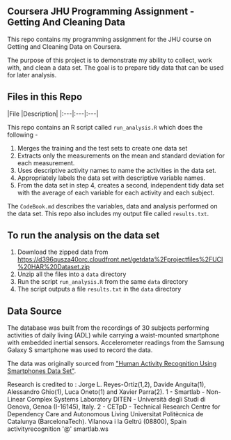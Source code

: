 ## Coursera JHU Programming Assignment - Getting And Cleaning Data
This repo contains my programming assignment for the JHU course on Getting and Cleaning Data on Coursera.

The purpose of this project is to demonstrate my ability to collect, work with, and clean a data set. The goal is to prepare tidy data that can be used for later analysis. 

## Files in this Repo
|File |Description|
|:---|:---|:---|

This repo contains an R script called ``run_analysis.R`` which does the following -
1. Merges the training and the test sets to create one data set
2. Extracts only the measurements on the mean and standard deviation for each measurement.
3. Uses descriptive activity names to name the activities in the data set.
4. Appropriately labels the data set with descriptive variable names.
5. From the data set in step 4, creates a second, independent tidy data set with the average of each variable for each activity and each subject.

The ``CodeBook.md`` describes the variables, data and analysis performed on the data set.  This repo also includes my output file called ``results.txt``.



## To run the analysis on the data set
1. Download the zipped data from https://d396qusza40orc.cloudfront.net/getdata%2Fprojectfiles%2FUCI%20HAR%20Dataset.zip
2. Unzip all the files into a ``data`` directory
3. Run the script ``run_analysis.R`` from the same ``data`` directory
4. The script outputs a file ``results.txt`` in the ``data`` directory



## Data Source
The database was built from the recordings of 30 subjects performing activities of daily living (ADL) while carrying a waist-mounted smartphone with embedded inertial sensors.  Accelerometer readings from the Samsung Galaxy S smartphone was used to record the data.

The data was originally sourced from ["Human Activity Recognition Using Smartphones Data Set"](http://archive.ics.uci.edu/ml/datasets/Human+Activity+Recognition+Using+Smartphones).  

Research is credited to : Jorge L. Reyes-Ortiz(1,2), Davide Anguita(1), Alessandro Ghio(1), Luca Oneto(1) and Xavier Parra(2). 1 - Smartlab - Non-Linear Complex Systems Laboratory DITEN - Università degli Studi di Genova, Genoa (I-16145), Italy. 2 - CETpD - Technical Research Centre for Dependency Care and Autonomous Living Universitat Politècnica de Catalunya (BarcelonaTech). Vilanova i la Geltrú (08800), Spain activityrecognition '@' smartlab.ws


